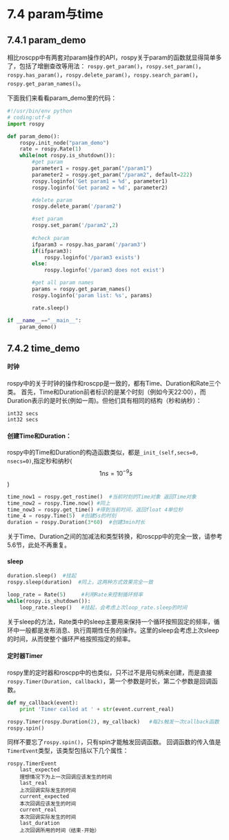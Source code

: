 # 7.4 param与time

## 7.4.1 param_demo
相比roscpp中有两套对param操作的API，rospy关于param的函数就显得简单多了，包括了增删查改等用法：
`rospy.get_param()`，`rospy.set_param()`，`rospy.has_param()`，`rospy.delete_param()`，`rospy.search_param()`，`rospy.get_param_names()`。

下面我们来看看param_demo里的代码：
```python
#!/usr/bin/env python
# coding:utf-8
import rospy

def param_demo():
    rospy.init_node("param_demo")
    rate = rospy.Rate(1)
    while(not rospy.is_shutdown()):
        #get param
        parameter1 = rospy.get_param("/param1")
        parameter2 = rospy.get_param("/param2", default=222)
        rospy.loginfo('Get param1 = %d', parameter1)
        rospy.loginfo('Get param2 = %d', parameter2)

        #delete param
        rospy.delete_param('/param2')

        #set param
        rospy.set_param('/param2',2)
        
        #check param
        ifparam3 = rospy.has_param('/param3')
        if(ifparam3):
            rospy.loginfo('/param3 exists')
        else:
            rospy.loginfo('/param3 does not exist')

        #get all param names
        params = rospy.get_param_names()
        rospy.loginfo('param list: %s', params)

        rate.sleep()

if __name__=="__main__":
    param_demo()
```

## 7.4.2 time_demo

#### 时钟
rospy中的关于时钟的操作和roscpp是一致的，都有Time、Duration和Rate三个类。
首先，Time和Duration前者标识的是某个时刻（例如今天22:00），而Duration表示的是时长(例如一周)。但他们具有相同的结构（秒和纳秒）：
```
int32 secs
int32 secs
```

####  创建Time和Duration：
rospy中的Time和Duration的构造函数类似，都是`_init_(self,secs=0, nsecs=0)`,指定秒和纳秒($$1ns = 10^{-9}s$$)

```python
time_now1 = rospy.get_rostime()  #当前时刻的Time对象 返回Time对象
time_now2 = rospy.Time.now() #同上
time_now3 = rospy.get_time() #得到当前时间，返回float 4单位秒
time_4 = rospy.Time(5)  #创建5s的时刻
duration = rospy.Duration(3*60)  #创建3min时长
```
关于Time、Duration之间的加减法和类型转换，和roscpp中的完全一致，请参考5.6节，此处不再重复。

#### sleep
```python
duration.sleep()  #挂起
rospy.sleep(duration)  #同上，这两种方式效果完全一致

loop_rate = Rate(5)     #利用Rate来控制循环频率
while(rospy.is_shutdown()):
    loop_rate.sleep()   #挂起，会考虑上次loop_rate.sleep的时间
```
关于sleep的方法，Rate类中的sleep主要用来保持一个循环按照固定的频率，循环中一般都是发布消息、执行周期性任务的操作。这里的sleep会考虑上次sleep的时间，从而使整个循环严格按照指定的频率。


#### 定时器Timer
rospy里的定时器和roscpp中的也类似，只不过不是用句柄来创建，而是直接`rospy.Timer(Duration, callback)`，第一个参数是时长，第二个参数是回调函数。
```python
def my_callback(event):
    print 'Timer called at ' + str(event.current_real)

rospy.Timer(rospy.Duration(2), my_callback)   #每2s触发一次callback函数
rospy.spin()
```
同样不要忘了`rospy.spin()`，只有spin才能触发回调函数。
回调函数的传入值是`TimerEvent`类型，该类型包括以下几个属性：
```
rospy.TimerEvent
    last_expected
    理想情况下为上一次回调应该发生的时间
    last_real
    上次回调实际发生的时间
    current_expected
    本次回调应该发生的时间
    current_real
    本次回调实际发生的时间
    last_duration
    上次回调所用的时间（结束-开始）
```
